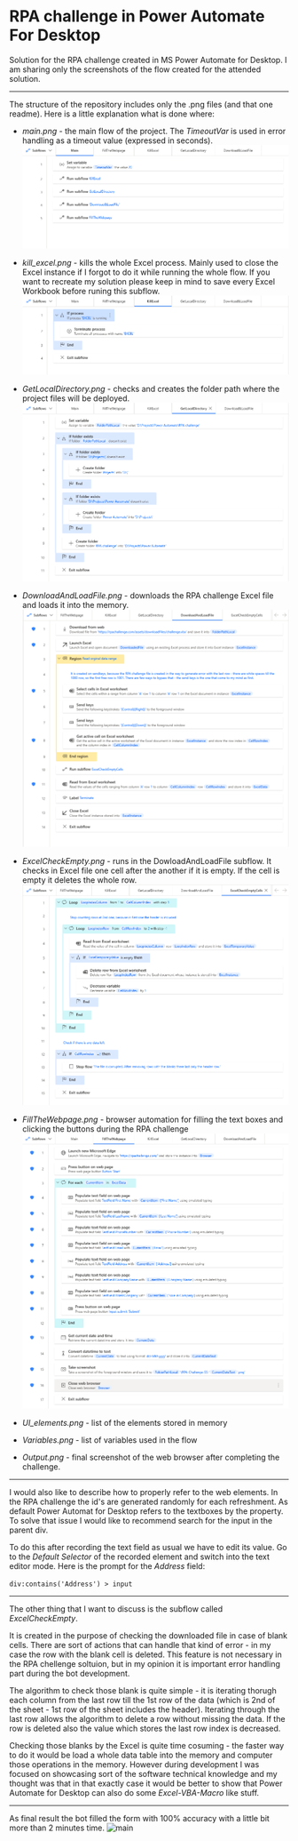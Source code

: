 # RPA challenge in Power Automate For Desktop

Solution for the RPA challenge created in MS Power Automate for Desktop.
I am sharing only the screenshots of the flow created for the attended solution.
___
The structure of the repository includes only the .png files (and that one readme). Here is a little explanation what is done where:

  * _main.png_ - the main flow of the project. The _TimeoutVar_ is used in error handling as a timeout value (expressed in seconds).
  ![main](https://github.com/CzadowyChlopak/RPAchallengeInPowerAutomateForDesktop/blob/main/main.png)
  
  * _kill_excel.png_ - kills the whole Excel process. Mainly used to close the Excel instance if I forgot to do it while running the whole flow. If you want to recreate my solution please keep in mind to save every Excel Workbook before runing this subflow.
  ![main](https://github.com/CzadowyChlopak/RPAchallengeInPowerAutomateForDesktop/blob/main/kill_excel.png)
  
  * _GetLocalDirectory.png_ - checks and creates the folder path where the project files will be deployed.
  ![main](https://github.com/CzadowyChlopak/RPAchallengeInPowerAutomateForDesktop/blob/main/GetLocalDirectory.png)
  
  * _DownloadAndLoadFile.png_ - downloads the RPA challenge Excel file and loads it into the memory.
  ![main](https://github.com/CzadowyChlopak/RPAchallengeInPowerAutomateForDesktop/blob/main/DownloadAndLoadFile.png)
  
  * _ExcelCheckEmpty.png_ - runs in the DowloadAndLoadFile subflow. It checks in Excel file one cell after the another if it is empty. If the cell is empty it deletes the whole row.
  ![main](https://github.com/CzadowyChlopak/RPAchallengeInPowerAutomateForDesktop/blob/main/ExcelCheckEmptyCells.png)
  
  * _FillTheWebpage.png_ - browser automation for filling the text boxes and clicking the buttons during the RPA challenge
  ![main](https://github.com/CzadowyChlopak/RPAchallengeInPowerAutomateForDesktop/blob/main/FillTheWebpage.png)
  
  * _UI_elements.png_ - list of the elements stored in memory  
  * _Variables.png_ - list of variables used in the flow  
  * _Output.png_ - final screenshot of the web browser after completing the challenge.

___
I would also like to describe how to properly refer to the web elements. In the RPA challenge the id's are generated randomly for each refreshment. As default Power Automat for Desktop refers to the textboxes by the property. To solve that issue I would like to recommend search for the input in the parent div.

To do this after recording the text field as usual we have to edit its value. Go to the *Default Selector* of the recorded element and switch into the text editor mode. Here is the prompt for the *Address* field:

`div:contains('Address') > input`


___
The other thing that I want to discuss is the subflow called *ExcelCheckEmpty*.

It is created in the purpose of checking the downloaded file in case of blank cells. There are sort of actions that can handle that kind of error - in my case the row with the blank cell is deleted. This feature is not necessary in the RPA chellenge soltuion, but in my opinion it is important error handling part during the bot development. 

The algorithm to check those blank is quite simple - it is iterating thorugh each column from the last row till the 1st row of the data (which is 2nd of the sheet - 1st row of the sheet includes the header). Iterating through the last row allows the algorithm to delete a row without missing the data. If the row is deleted also the value which stores the last row index is decreased.

Checking those blanks by the Excel is quite time cosuming - the faster way to do it would be load a whole data table into the memory and computer those operations in the memory. However during development I was focused on showcasing sort of the software technical knowledge and my thought was that in that exactly case it would be better to show that Power Automate for Desktop can also do some *Excel-VBA-Macro* like stuff.

___

As final result the bot filled the form with 100% accuracy with a little bit more than 2 minutes time.
![main](https://github.com/CzadowyChlopak/RPAchallengeInPowerAutomateForDesktop/blob/main/Output.png)
